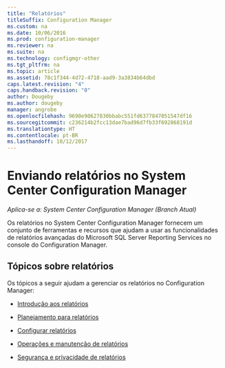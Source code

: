 ```yaml
---
title: "Relatórios"
titleSuffix: Configuration Manager
ms.custom: na
ms.date: 10/06/2016
ms.prod: configuration-manager
ms.reviewer: na
ms.suite: na
ms.technology: configmgr-other
ms.tgt_pltfrm: na
ms.topic: article
ms.assetid: 78c1f344-4d72-4718-aad9-3a3834b64dbd
caps.latest.revision: "4"
caps.handback.revision: "0"
author: Dougeby
ms.author: dougeby
manager: angrobe
ms.openlocfilehash: 9690e90627830bbabc551fd6377847051547df16
ms.sourcegitcommit: c236214b2fcc13dae7bad96d7fb33f692868191d
ms.translationtype: HT
ms.contentlocale: pt-BR
ms.lasthandoff: 10/12/2017
---
```

# <a name="reporting-in-system-center-configuration-manager"></a>Enviando relatórios no System Center Configuration Manager

*Aplica-se a: System Center Configuration Manager (Branch Atual)*

Os relatórios no System Center Configuration Manager fornecem um conjunto de ferramentas e recursos que ajudam a usar as funcionalidades de relatórios avançadas do Microsoft SQL Server Reporting Services no console do Configuration Manager.  

## <a name="reporting-topics"></a>Tópicos sobre relatórios  
 Os tópicos a seguir ajudam a gerenciar os relatórios no Configuration Manager:  

-   [Introdução aos relatórios](introduction-to-reporting.md)  

-   [Planejamento para relatórios](planning-for-reporting.md)  

-   [Configurar relatórios](configuring-reporting.md)  

-   [Operações e manutenção de relatórios](operations-and-maintenance-for-reporting.md)  

-   [Segurança e privacidade de relatórios](security-and-privacy-for-reporting.md)  
